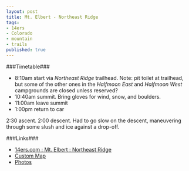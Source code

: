 ```yaml
---
layout: post
title: Mt. Elbert - Northeast Ridge
tags:
- 14ers
- Colorado
- mountain
- trails
published: true
---
```

###Timetable###
- 8:10am start via _Northeast Ridge_ trailhead. Note: pit toilet at trailhead,
but some of the other ones in the _Halfmoon East_ and _Halfmoon West_
campgrounds are closed unless reserved?
- 10:40am summit. Bring gloves for wind, snow, and boulders.
- 11:00am leave summit
- 1:00pm return to car

2:30 ascent. 2:00 descent.
Had to go slow on the descent, maneuvering through some slush and ice against a drop-off.

###Links###
- [14ers.com : Mt. Elbert : Northeast Ridge](http://www.14ers.com/routemain.php?route=elbe1&peak=Mt.+Elbert)
- [Custom Map](http://maps.google.com/maps/ms?ie=UTF&msa=0&msid=201743294288417288391.0004e6ee11f5c7985a166)
- [Photos](https://www.dropbox.com/sc/pof25ekqrercglz/a06m9gTmqL)
